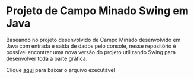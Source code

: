 # Projeto de Campo Minado Swing em Java

<p>
  Baseando no projeto desenvolvido de Campo Minado desenvolvido em Java com entrada e saída de dados pelo console, nesse repositório é possível encontrar uma nova versão do projeto utilizando Swing para desenvolver toda a parte gráfica.
  <br>
  
  Clique <a href="https://github.com/KailanySousa/CampoMinadoSwing-Java-/CampoMinado.jar">aqui</a> para baixar o arquivo executável
</p>

